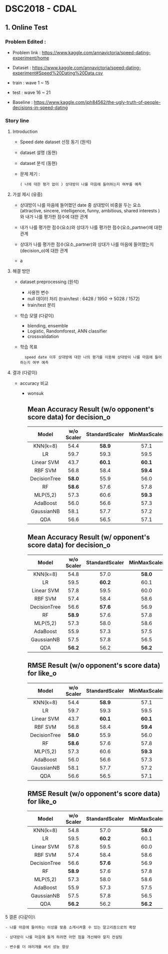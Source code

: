 # DSC2018 - CDAL

## 1. Online Test

### Problem Edited : 

- Problem link : https://www.kaggle.com/annavictoria/speed-dating-experiment/home

- Dataset : https://www.kaggle.com/annavictoria/speed-dating-experiment#Speed%20Dating%20Data.csv

- train : wave 1 ~ 15

- test : wave 16 ~ 21 

- Baseline : https://www.kaggle.com/jph84562/the-ugly-truth-of-people-decisions-in-speed-dating

### Story line 
1. Introduction

    - Speed date dataset 선정 동기 (원석)

    - dataset 설명 (동현)

    - dataset 분석 (동현)
    
    - 문제 제기 : 
        
          ( 나에 대한 평가 없이 ) 상대방이 나를 마음에 들어하는지 여부를 예측

2. 가설 제시 (유중)

    - 상대방이 나를 마음에 들어했던 date 중 상대방이 비중을 두는 요소 
    (attractive, sincere, intelligence, funny, ambitious, shared interests ) 와 
    내가 나를 평가한 점수에 대한 관계

    - 내가 나를 평가한 점수(요소)와 상대가 나를 평가한 점수(요소_partner)에 대한 관계

    - 상대가 나를 평가한 점수(요소_partner)와 상대가 나를 마음에 들어했는지(decision_o)에 대한 관계

    + a

3. 해결 방안

    - dataset preprocessing (원석)
        - 사용한 변수
        - null 데이터 처리 (train/test : 6428 / 1950 -> 5028 / 1572)
        - train/test 분리

    - 학습 모델 (다같이)
        - blending, ensemble 
        - Logistic, Randomforest, ANN classifier 
        - crossvalidation 
        
    - 학습 목표 

            speed date 이후 상대방에 대한 나의 평가를 이용해 상대방이 나를 마음에 들어하는지 여부 예측

4. 결과 (다같이)

    - accuracy 비교 
        * wonsuk
            
            Mean Accuracy Result (w/o opponent's score data) for decision_o
            ----------------------------
            |Model          | w/o Scaler| StandardScaler    | MinMaxScaler      | QuantileTransformer   | PowerTransformer  |
            |:----:         | :----:    | :----:            | :----:            | :----:                |:----:
            | KNN(k=8)      | 54.4      | **58.9**          | 57.1              | 56.2                  | 57.2
            | LR            | 59.7      | 59.3              | 59.5              | 58.5                  | **60.1**
            | Linear SVM    | 43.7      | **60.1**          | **60.1**          | 58.8                  | 59.9
            | RBF SVM       | 56.8      | 58.4              | **59.4**          | **59.4**              | 57.4
            | DecisionTree  | **58.0**  | 55.9              | 56.0              | 55.2                  | 57.1 
            | RF            | **58.6**  | 57.6              | 57.8              | 57.6                  | 56.8
            | MLP(5,2)      | 57.3      | 60.6              | **59.3**          | **59.3**              | 58.7
            | AdaBoost      | 56.0      | 56.6              | 57.3              | **57.9**              | 56.0
            | GaussianNB    | 58.1      | 57.7              | 57.2              | **59.3**              | 59.1
            | QDA           | 56.6      | 56.5              | 57.1              | **57.8**              | 56.6
            
            Mean Accuracy Result (w/ opponent's score data) for decision_o
            ----------------------------
            |Model          | w/o Scaler| StandardScaler    | MinMaxScaler      | QuantileTransformer   | PowerTransformer  |
            |:----:         | :----:    | :----:            | :----:            | :----:                |:----:
            | KNN(k=8)      | 54.8      | 57.0              | **58.0**          | 54.6                  | 56.7
            | LR            | 59.5      | **60.2**          | 60.1              | 59.0                  | 59.7
            | Linear SVM    | 57.8      | 59.5              | 60.0              | 58.9                  | **60.2**
            | RBF SVM       | 57.4      | 58.4              | 58.6              | **59.8**              | 58.3
            | DecisionTree  | 56.6      | **57.6**          | 56.9              | **57.6**              | **57.6**
            | RF            | **58.9**  | 57.6              | 57.8              | 58.0                  | 56.9
            | MLP(5,2)      | 57.3      | 58.0              | 58.6              | **59.7**              | 57.1
            | AdaBoost      | 55.9      | 57.3              | 57.5              | 58.0                  | **58.2**
            | GaussianNB    | 57.5      | 57.8              | 56.5              | **58.8**              | 58.5
            | QDA           | **56.2**  | 56.2              | **56.2**          | 57.3                  | 57.4
            
             RMSE Result (w/o opponent's score data) for like_o
            ----------------------------
            |Model          | w/o Scaler| StandardScaler    | MinMaxScaler      | QuantileTransformer   | PowerTransformer  |
            |:----:         | :----:    | :----:            | :----:            | :----:                |:----:
            | KNN(k=8)      | 54.4      | **58.9**          | 57.1              | 56.2                  | 57.2
            | LR            | 59.7      | 59.3              | 59.5              | 58.5                  | **60.1**
            | Linear SVM    | 43.7      | **60.1**          | **60.1**          | 58.8                  | 59.9
            | RBF SVM       | 56.8      | 58.4              | **59.4**          | **59.4**              | 57.4
            | DecisionTree  | **58.0**  | 55.9              | 56.0              | 55.2                  | 57.1 
            | RF            | **58.6**  | 57.6              | 57.8              | 57.6                  | 56.8
            | MLP(5,2)      | 57.3      | 60.6              | **59.3**          | **59.3**              | 58.7
            | AdaBoost      | 56.0      | 56.6              | 57.3              | **57.9**              | 56.0
            | GaussianNB    | 58.1      | 57.7              | 57.2              | **59.3**              | 59.1
            | QDA           | 56.6      | 56.5              | 57.1              | **57.8**              | 56.6
            
             RMSE Result (w/o opponent's score data) for like_o
            ----------------------------
            |Model          | w/o Scaler| StandardScaler    | MinMaxScaler      | QuantileTransformer   | PowerTransformer  |
            |:----:         | :----:    | :----:            | :----:            | :----:                |:----:
            | KNN(k=8)      | 54.8      | 57.0              | **58.0**          | 54.6                  | 56.7
            | LR            | 59.5      | **60.2**          | 60.1              | 59.0                  | 59.7
            | Linear SVM    | 57.8      | 59.5              | 60.0              | 58.9                  | **60.2**
            | RBF SVM       | 57.4      | 58.4              | 58.6              | **59.8**              | 58.3
            | DecisionTree  | 56.6      | **57.6**          | 56.9              | **57.6**              | **57.6**
            | RF            | **58.9**  | 57.6              | 57.8              | 58.0                  | 56.9
            | MLP(5,2)      | 57.3      | 58.0              | 58.6              | **59.7**              | 57.1
            | AdaBoost      | 55.9      | 57.3              | 57.5              | 58.0                  | **58.2**
            | GaussianNB    | 57.5      | 57.8              | 56.5              | **58.8**              | 58.5
            | QDA           | **56.2**  | 56.2              | **56.2**          | 57.3                  | 57.4
            

5 결론 (다같이)\

    - 나를 마음에 들어하는 이성을 맞춤 소개시켜줄 수 있는 알고리즘으로의 확장
    
    - 상대방이 나를 마음에 들게 하려면 어떤 점을 개선해야 할지 컨설팅
    
    - 변수를 더 여러개를 써서 성능 향상




